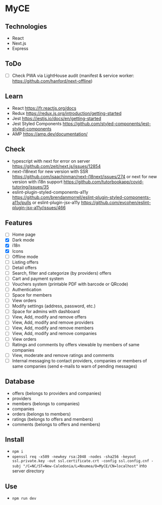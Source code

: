 # MyCE

## Technologies
- React
- Next.js
- Express

## ToDo
- [ ] Check PWA via LightHouse audit (manifest & service worker: https://github.com/hanford/next-offline)

## Learn
- React https://fr.reactjs.org/docs
- Redux https://redux.js.org/introduction/getting-started
- Jest https://jestjs.io/docs/en/getting-started
- Jest Styled Components https://github.com/styled-components/jest-styled-components
- AMP https://amp.dev/documentation/

## Check
- typescript with next for error on server https://github.com/zeit/next.js/issues/12854
- next-i18next for new version with SSR https://github.com/isaachinman/next-i18next/issues/274 or next for new version with i18n support https://github.com/tutorbookapp/covid-tutoring/issues/35
- eslint-plugin-styled-components-a11y https://github.com/brendanmorrell/eslint-plugin-styled-components-a11y/pulls or eslint-plugin-jsx-a11y https://github.com/evcohen/eslint-plugin-jsx-a11y/issues/466

## Features
- [ ] Home page
- [X] Dark mode
- [X] i18n
- [X] Icons
- [ ] Offline mode
- [ ] Listing offers
- [ ] Detail offers
- [ ] Search, filter and categorize (by providers) offers
- [ ] Cart and payment system
- [ ] Vouchers system (printable PDF with barcode or QRcode)
- [ ] Authentication
- [ ] Space for members
- [ ] View orders
- [ ] Modify settings (address, password, etc.)
- [ ] Space for admins with dashboard
- [ ] View, Add, modify and remove offers
- [ ] View, Add, modify and remove providers
- [ ] View, Add, modify and remove members
- [ ] View, Add, modify and remove companies
- [ ] View orders
- [ ] Ratings and comments by offers viewable by members of same companies
- [ ] View, moderate and remove ratings and comments
- [ ] Internal messaging to contact providers, companies or members of same companies (send e-mails to warn of pending messages)

## Database
- offers (belongs to providers and companies)
- providers
- members (belongs to companies)
- companies
- orders (belongs to members)
- ratings (belongs to offers and members)
- comments (belongs to offers and members)

## Install
- `npm i`
- `openssl req -x509 -newkey rsa:2048 -nodes -sha256 -keyout ssl.private.key -out ssl.certificate.crt -config ssl.config.cnf -subj "/C=NC/ST=New-Caledonia/L=Noumea/O=MyCE/CN=localhost"` into server directory

## Use
- `npm run dev`
